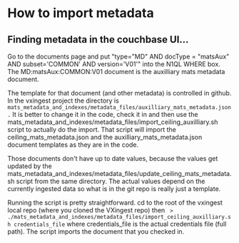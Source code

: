 # How to import metadata
## Finding metadata in the couchbase UI...
Go to the documents page and put  "type="MD" AND docType = "matsAux" AND subset='COMMON'  AND version='V01'"
into the N1QL WHERE box. The MD:matsAux:COMMON:V01 document is the auxilliary mats metadata document.

The template for that document (and other metadata) is controlled in github. In the vxingest project the directory is
```mats_metadata_and_indexes/metadata_files/auxilliary_mats_metadata.json.```
It is better to change it in the code, check it in and then use the
mats_metadata_and_indexes/metadata_files/import_ceiling_auxilliary.sh
script to actually do the import. That script will import the ceiling_mats_metadata.json and the auxilliary_mats_metadata.json document templates as they are in the code.

Those documents don't have up to date values, because the values get updated by
the  mats_metadata_and_indexes/metadata_files/update_ceiling_mats_metadata.sh
script from the same directory. The actual values depend on the currently ingested data so what is in the git repo is really just a template.

Running the script is pretty straightforward. cd to the root of the vxingest local repo (where you cloned the VXingest repo) then
``` > ./mats_metadata_and_indexes/metadata_files/import_ceiling_auxilliary.sh credentials_file```
where credentials_file is the actual credentials file (full path). The script imports the document that you checked in.
